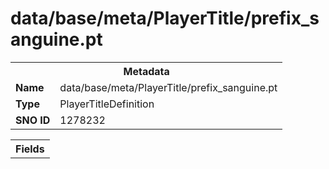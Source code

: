 <h1>data/base/meta/PlayerTitle/prefix_sanguine.pt</h1><table><tr><th colspan="100%">Metadata</th></tr><tr><td><b>Name</b></td><td>data/base/meta/PlayerTitle/prefix_sanguine.pt</td></tr><tr><td><b>Type</b></td><td>PlayerTitleDefinition</td></tr><tr><td><b>SNO ID</b></td><td>1278232</td></tr></table>

<table><tr><th colspan="100%">Fields</th></tr></table>

